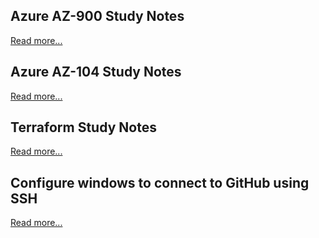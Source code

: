
## Azure AZ-900 Study Notes
[Read more...](posts/public/az-900-study-notes)


## Azure AZ-104 Study Notes
[Read more...](posts/public/az-104-study-notes)


## Terraform Study Notes
[Read more...](posts/public/terraform-study-notes)

## Configure windows to connect to GitHub using SSH
[Read more...](posts/public/26112023)